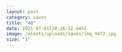 ```yaml
---
layout: post
category: saves
title: "48"
date: 2021-07-01T20:26:52.845Z
image: /assets/uploads/saves/img_9472.jpg
size: "1"
---
```


